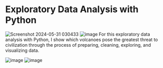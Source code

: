 # Exploratory Data Analysis with Python
![Screenshot 2024-05-31 030433](https://github.com/Matteo2979/Volcano-Analysis/assets/105907530/fdc20c08-0933-4201-a59c-cef694db7a5a)
![image](https://colab.research.google.com/drive/10vSAS8rdqZ7c1By0INMh0jENFkeB6DHm#scrollTo=lVF7IIgog9eJ&line=3&uniqifier=1)
    For this exploratory data analysis with Python, 
    I show which volcanoes pose the greatest threat
    to civilization through the process of preparing,
    cleaning, exploring, and visualizing data. 

![image](https://github.com/Matteo2979/Volcano-Analysis/assets/105907530/05adabe1-dc79-4dd9-8e0d-d6e859384d67)
![image](https://github.com/Matteo2979/Volcano-Analysis/assets/105907530/f7ba62e1-677a-4010-9c26-672ec7dc9626)
